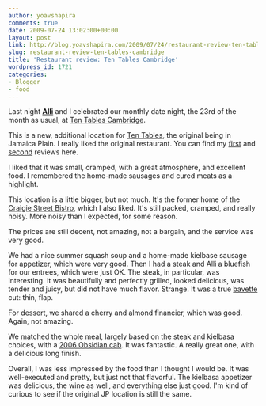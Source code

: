 ```yaml
---
author: yoavshapira
comments: true
date: 2009-07-24 13:02:00+00:00
layout: post
link: http://blog.yoavshapira.com/2009/07/24/restaurant-review-ten-tables-cambridge/
slug: restaurant-review-ten-tables-cambridge
title: 'Restaurant review: Ten Tables Cambridge'
wordpress_id: 1721
categories:
- Blogger
- food
---
```


Last night **[Alli](http://allisonshapira.com)** and I celebrated our monthly date night, the 23rd of the month as usual, at [Ten Tables Cambridge](http://www.tentables.net/).

  


This is a new, additional location for [Ten Tables](http://www.tentables.net/), the original being in Jamaica Plain.  I really liked the original restaurant.  You can find my [first](http://yoavs.blogspot.com/2006/10/ten-tables.html) and [second](http://yoavs.blogspot.com/2007/01/ten-tables-again.html) reviews here.

  


I liked that it was small, cramped, with a great atmosphere, and excellent food.  I remembered the home-made sausages and cured meats as a highlight.

  


This location is a little bigger, but not much.  It's the former home of the [Craigie Street Bistro](http://yoavs.blogspot.com/2009/05/restaurant-review-craigie-on-main.html), which I also liked.  It's still packed, cramped, and really noisy.  More noisy than I expected, for some reason.

  


The prices are still decent, not amazing, not a bargain, and the service was very good.  

  


We had a nice summer squash soup and a home-made kielbase sausage for appetizer, which were very good.  Then I had a steak and Alli a bluefish for our entrees, which were just OK.  The steak, in particular, was interesting.  It was beautifully and perfectly grilled, looked delicious, was tender and juicy, but did not have much flavor.  Strange.  It was a true [bavette](http://www.sfgate.com/cgi-bin/article.cgi?f=/chronicle/archive/2005/03/16/FDG2BBNBS01.DTL) cut: thin, flap.

  


For dessert, we shared a cherry and almond financier, which was good.  Again, not amazing.

  


We matched the whole meal, largely based on the steak and kielbasa choices, with a [2006 Obsidian cab](http://www.klwines.com/detail.asp?sku=1042303).  It was fantastic.  A really great one, with a delicious long finish.

  


Overall, I was less impressed by the food than I thought I would be.  It was well-executed and pretty, but just not that flavorful.  The kielbasa appetizer was delicious, the wine as well, and everything else just good.  I'm kind of curious to see if the original JP location is still the same.

  


  


  


  


  

